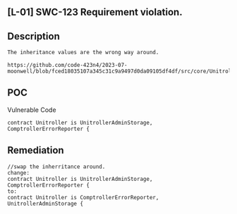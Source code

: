 ## [L-01] SWC-123 Requirement violation.

## Description
```txt
The inheritance values are the wrong way around.
```

```url
https://github.com/code-423n4/2023-07-moonwell/blob/fced18035107a345c31c9a9497d0da09105df4df/src/core/Unitroller.sol#L11
```

## POC
Vulnerable Code
```sol
contract Unitroller is UnitrollerAdminStorage, ComptrollerErrorReporter {
```

## Remediation
```sol
//swap the inherritance around.
change: 
contract Unitroller is UnitrollerAdminStorage, ComptrollerErrorReporter {
to:
contract Unitroller is ComptrollerErrorReporter, UnitrollerAdminStorage {
```